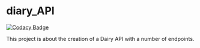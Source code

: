 # diary_API

[![Codacy Badge](https://api.codacy.com/project/badge/Grade/7392520269f94d3b9c9490ac9401641e)](https://app.codacy.com/app/Janet-Namutebi/diary_API?utm_source=github.com&utm_medium=referral&utm_content=Janet-Namutebi/diary_API&utm_campaign=Badge_Grade_Dashboard)

This project is about the creation of a Dairy API with a number of endpoints.
